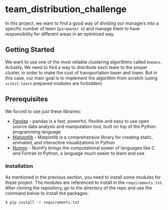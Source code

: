 # team_distribution_challenge
In this project, we want to find a good way of dividing our managers into a specific number of team (``` parameter k ```) and manage them to have responsibility for different areas in an optimized way. 

## Getting Started
We want to use one of the most reliable clustering algorithms called ```Kmeans```. Actually, We need to find a way to distribute each team to the proper cluster, in order to make the cost of transportation lower and lower.
But in this case, our main goal is to implement the algorithm from scratch (using ```scikit-learn``` prepared modules are forbidden) 

## Prerequisites
We forced to use just these libraries:

* [Pandas](https://pandas.pydata.org/getting_started.html) - pandas is a fast, powerful, flexible and easy to use open source data analysis and manipulation tool, built on top of the Python programming language
* [Matplotlib](https://matplotlib.org/) - Matplotlib is a comprehensive library for creating static, animated, and interactive visualizations in Python
* [Numpy](https://numpy.org/) - NumPy brings the computational power of languages like C and Fortran to Python, a language much easier to learn and use

### Installation
As mentioned in the previous section, you need to install some modules for these project. The modules are referenced to install in the ```requirements.txt```. After cloning the repository, go to the directory of the repo and use the command below to install the packages:
```
$ pip install -r requirements.txt
```